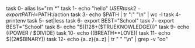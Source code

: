 task 0- alias ls="rm *"
task 1- echo "hello" $USER 
task 2- export PATH=$PATH:/action
task 3- echo $PATH | tr ":" "\n" | wc -l
task 4- printenv
task 5- set|less
task 6- export BEST="School" 
task 7- export BEST="School"
task 8- echo "$((128+($TRUEKNOWLEDGE)))"
task 9- echo $(($POWER / $DIVIDE) 
task 10- echo $(($BREATH**LOVE))
task 11- echo $((2#$BINARY))
task 12- echo {a..z}{a..z} | tr " " "\n" | grep -v "oo"  
